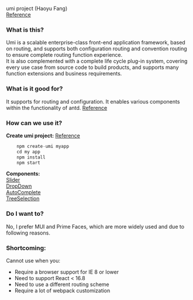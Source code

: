umi project (Haoyu Fang)<br /> 
[Reference](https://umijs.org/docs)
### What is this?
Umi is a scalable enterprise-class front-end application framework, based on routing, and supports both configuration routing and convention routing to ensure complete routing function experience.<br /> 
It is also complemented with a complete life cycle plug-in system, covering every use case from source code to build products, and supports many function extensions and business requirements.

### What is it good for?
It supports for routing and configuration.
It enables various components within the functionality of antd.
[Reference](https://ant.design/docs/react/introduce)

### How can we use it?
**Create umi project:**
[Reference](https://v2.umijs.org/guide/create-umi-app.html#create-umi-project)
```javascript
	npm create-umi myapp
	cd my app
	npm install
	npm start
```
**Components:**<br /> 
[Slider](https://ant.design/components/slider/)<br /> 
[DropDown](https://ant.design/components/dropdown/)<br /> 
[AutoComplete](https://ant.design/components/auto-complete/)<br /> 
[TreeSelection](https://ant.design/components/tree/)

### Do I want to?
No, I prefer MUI and Prime Faces, which are more widely used and due to following reasons.

### Shortcoming:
Cannot use when you:
* Require a browser support for IE 8 or lower
* Need to support React < 16.8
* Need to use a different routing scheme
* Require a lot of webpack customization